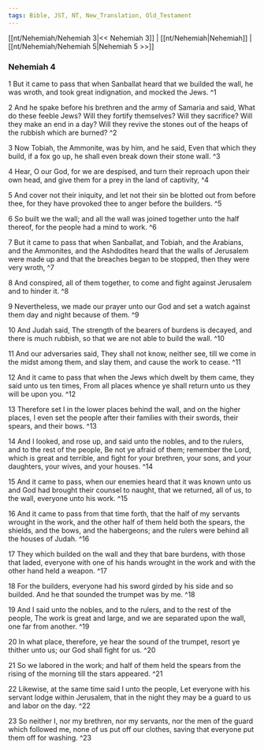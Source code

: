 ```yaml
---
tags: Bible, JST, NT, New_Translation, Old_Testament
---
```


[[nt/Nehemiah/Nehemiah 3|<< Nehemiah 3]] | [[nt/Nehemiah|Nehemiah]] | [[nt/Nehemiah/Nehemiah 5|Nehemiah 5 >>]]

### Nehemiah 4

1 But it came to pass that when Sanballat heard that we builded the wall, he was wroth, and took great indignation, and mocked the Jews.  ^1

2 And he spake before his brethren and the army of Samaria and said, What do these feeble Jews? Will they fortify themselves? Will they sacrifice? Will they make an end in a day? Will they revive the stones out of the heaps of the rubbish which are burned?  ^2

3 Now Tobiah, the Ammonite, was by him, and he said, Even that which they build, if a fox go up, he shall even break down their stone wall.  ^3

4 Hear, O our God, for we are despised, and turn their reproach upon their own head, and give them for a prey in the land of captivity,  ^4

5 And cover not their iniquity, and let not their sin be blotted out from before thee, for they have provoked thee to anger before the builders.  ^5

6 So built we the wall; and all the wall was joined together unto the half thereof, for the people had a mind to work.  ^6

7 But it came to pass that when Sanballat, and Tobiah, and the Arabians, and the Ammonites, and the Ashdodites heard that the walls of Jerusalem were made up and that the breaches began to be stopped, then they were very wroth,  ^7

8 And conspired, all of them together, to come and fight against Jerusalem and to hinder it.  ^8

9 Nevertheless, we made our prayer unto our God and set a watch against them day and night because of them.  ^9

10 And Judah said, The strength of the bearers of burdens is decayed, and there is much rubbish, so that we are not able to build the wall.  ^10

11 And our adversaries said, They shall not know, neither see, till we come in the midst among them, and slay them, and cause the work to cease.  ^11

12 And it came to pass that when the Jews which dwelt by them came, they said unto us ten times, From all places whence ye shall return unto us they will be upon you.  ^12

13 Therefore set I in the lower places behind the wall, and on the higher places, I even set the people after their families with their swords, their spears, and their bows.  ^13

14 And I looked, and rose up, and said unto the nobles, and to the rulers, and to the rest of the people, Be not ye afraid of them; remember the Lord, which is great and terrible, and fight for your brethren, your sons, and your daughters, your wives, and your houses.  ^14

15 And it came to pass, when our enemies heard that it was known unto us and God had brought their counsel to naught, that we returned, all of us, to the wall, everyone unto his work.  ^15

16 And it came to pass from that time forth, that the half of my servants wrought in the work, and the other half of them held both the spears, the shields, and the bows, and the habergeons; and the rulers were behind all the houses of Judah.  ^16

17 They which builded on the wall and they that bare burdens, with those that laded, everyone with one of his hands wrought in the work and with the other hand held a weapon.  ^17

18 For the builders, everyone had his sword girded by his side and so builded. And he that sounded the trumpet was by me.  ^18

19 And I said unto the nobles, and to the rulers, and to the rest of the people, The work is great and large, and we are separated upon the wall, one far from another.  ^19

20 In what place, therefore, ye hear the sound of the trumpet, resort ye thither unto us; our God shall fight for us.  ^20

21 So we labored in the work; and half of them held the spears from the rising of the morning till the stars appeared.  ^21

22 Likewise, at the same time said I unto the people, Let everyone with his servant lodge within Jerusalem, that in the night they may be a guard to us and labor on the day.  ^22

23 So neither I, nor my brethren, nor my servants, nor the men of the guard which followed me, none of us put off our clothes, saving that everyone put them off for washing.  ^23

 

